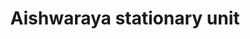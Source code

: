 ---
title: "Aishwaraya stationary unit"
url: /kollam/aishwaraya-stationary-unit/
shop: Schreibwaren
---